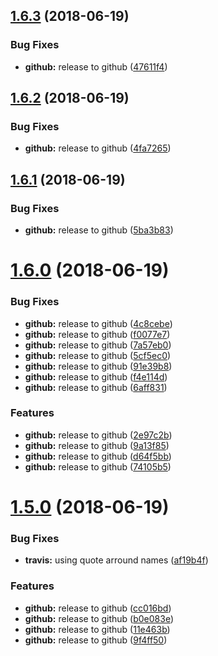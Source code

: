 ## [1.6.3](https://module.kopaxgroup.com/bootstrap-styled/navigation-bar/compare/v1.6.2...v1.6.3) (2018-06-19)


### Bug Fixes

* **github:** release to github ([47611f4](https://module.kopaxgroup.com/bootstrap-styled/navigation-bar/commit/47611f4))

## [1.6.2](https://module.kopaxgroup.com/bootstrap-styled/navigation-bar/compare/v1.6.1...v1.6.2) (2018-06-19)


### Bug Fixes

* **github:** release to github ([4fa7265](https://module.kopaxgroup.com/bootstrap-styled/navigation-bar/commit/4fa7265))

## [1.6.1](https://module.kopaxgroup.com/bootstrap-styled/navigation-bar/compare/v1.6.0...v1.6.1) (2018-06-19)


### Bug Fixes

* **github:** release to github ([5ba3b83](https://module.kopaxgroup.com/bootstrap-styled/navigation-bar/commit/5ba3b83))

# [1.6.0](https://module.kopaxgroup.com/bootstrap-styled/navigation-bar/compare/v1.5.0...v1.6.0) (2018-06-19)


### Bug Fixes

* **github:** release to github ([4c8cebe](https://module.kopaxgroup.com/bootstrap-styled/navigation-bar/commit/4c8cebe))
* **github:** release to github ([f0077e7](https://module.kopaxgroup.com/bootstrap-styled/navigation-bar/commit/f0077e7))
* **github:** release to github ([7a57eb0](https://module.kopaxgroup.com/bootstrap-styled/navigation-bar/commit/7a57eb0))
* **github:** release to github ([5cf5ec0](https://module.kopaxgroup.com/bootstrap-styled/navigation-bar/commit/5cf5ec0))
* **github:** release to github ([91e39b8](https://module.kopaxgroup.com/bootstrap-styled/navigation-bar/commit/91e39b8))
* **github:** release to github ([f4e114d](https://module.kopaxgroup.com/bootstrap-styled/navigation-bar/commit/f4e114d))
* **github:** release to github ([6aff831](https://module.kopaxgroup.com/bootstrap-styled/navigation-bar/commit/6aff831))


### Features

* **github:** release to github ([2e97c2b](https://module.kopaxgroup.com/bootstrap-styled/navigation-bar/commit/2e97c2b))
* **github:** release to github ([9a13f85](https://module.kopaxgroup.com/bootstrap-styled/navigation-bar/commit/9a13f85))
* **github:** release to github ([d64f5bb](https://module.kopaxgroup.com/bootstrap-styled/navigation-bar/commit/d64f5bb))
* **github:** release to github ([74105b5](https://module.kopaxgroup.com/bootstrap-styled/navigation-bar/commit/74105b5))

# [1.5.0](https://module.kopaxgroup.com/bootstrap-styled/navigation-bar/compare/v1.4.0...v1.5.0) (2018-06-19)


### Bug Fixes

* **travis:** using quote arround names ([af19b4f](https://module.kopaxgroup.com/bootstrap-styled/navigation-bar/commit/af19b4f))


### Features

* **github:** release to github ([cc016bd](https://module.kopaxgroup.com/bootstrap-styled/navigation-bar/commit/cc016bd))
* **github:** release to github ([b0e083e](https://module.kopaxgroup.com/bootstrap-styled/navigation-bar/commit/b0e083e))
* **github:** release to github ([11e463b](https://module.kopaxgroup.com/bootstrap-styled/navigation-bar/commit/11e463b))
* **github:** release to github ([9f4ff50](https://module.kopaxgroup.com/bootstrap-styled/navigation-bar/commit/9f4ff50))
